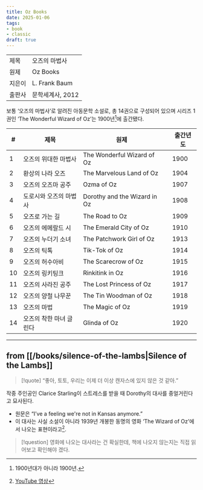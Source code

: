 ```yaml
---
title: Oz Books
date: 2025-01-06
tags:
- book
- classic
draft: true
---
```


| | |
| --- | --- |
| 제목 | 오즈의 마법사 |
| 원제 | Oz Books |
| 지은이 | L. Frank Baum |
| 출판사 | 문학세계사, 2012 |

보통 ‘오즈의 마법사’로 알려진 아동문학 소설로, 총 14권으로 구성되어 있으며 시리즈 1권인 ‘The Wonderful Wizard of Oz’는 1900년[^1]에 출간됐다. 

| # | 제목 | 원제 || 출간년도 |
| --- | --- | --- | --- | --- |
| 1 | 오즈의 위대한 마법사 | The Wonderful Wizard of Oz || 1900 |
| 2 | 환상의 나라 오즈 | The Marvelous Land of Oz || 1904 |
| 3 | 오즈의 오즈마 공주 | Ozma of Oz || 1907 |
| 4 | 도로시와 오즈의 마법사 | Dorothy and the Wizard in Oz || 1908 |
| 5 | 오즈로 가는 길 | The Road to Oz || 1909 |
| 6 | 오즈의 에메랄드 시 | The Emerald City of Oz || 1910 |
| 7 | 오즈의 누더기 소녀 | The Patchwork Girl of Oz || 1913 |
| 8 | 오즈의 틱톡 | Tik-Tok of Oz || 1914 |
| 9 | 오즈의 허수아비 | The Scarecrow of Oz || 1915 |
| 10 | 오즈의 링키팅크 | Rinkitink in Oz || 1916 |
| 11 | 오즈의 사라진 공주 | The Lost Princess of Oz || 1917 |
| 12 | 오즈의 양철 나무꾼 | The Tin Woodman of Oz || 1918 |
| 13 | 오즈의 마법 | The Magic of Oz || 1919 |
| 14 | 오즈의 착한 마녀 글린다 | Glinda of Oz || 1920 |

[^1]: 1900년대가 아니라 1900년.

<!--
<BR />

[[/notes/book-rating|점수]]는 점.
-->

---
## from [[/books/silence-of-the-lambs|Silence of the Lambs]]

> [!quote] 
> “좋아, 토토, 우리는 이제 더 이상 캔자스에 있지 않은 것 같아.”

작중 주인공인 Clarice Starling이 스트레스를 받을 때 Dorothy의 대사를 중얼거린다고 묘사된다.
- 원문은 “I’ve a feeling we're not in Kansas anymore.”
- 이 대사는 사실 소설이 아니라 1939년 개봉한 동명의 영화 ‘The Wizard of Oz’에서 나오는 표현이라고[^2].

> [!question]
> 영화에 나오는 대사라는 건 확실한데, 책에 나오지 않는지는 직접 읽어보고 확인해야 겠다.


[^2]: [YouTube 영상](https://www.youtube.com/watch?v=uPnfuczOWb8)


